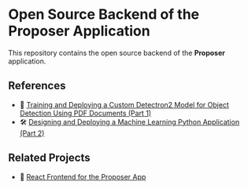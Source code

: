 # Open Source Backend of the Proposer Application

This repository contains the open source backend of the **Proposer** application.

## References

- 📄 [Training and Deploying a Custom Detectron2 Model for Object Detection Using PDF Documents (Part 1)](https://towardsdatascience.com/training-and-deploying-a-custom-detectron2-model-for-object-detection-using-pdf-documents-part-1-c724f61d8b4b/?source=social.linkedin&_nonce=kft4aYTU)
- 🛠️ [Designing and Deploying a Machine Learning Python Application (Part 2)](https://towardsdatascience.com/designing-and-deploying-a-machine-learning-python-application-part-2-99eb37787b2b/)

## Related Projects

- 🔗 [React Frontend for the Proposer App](https://github.com/nzh2534/proposer-app-backend)
